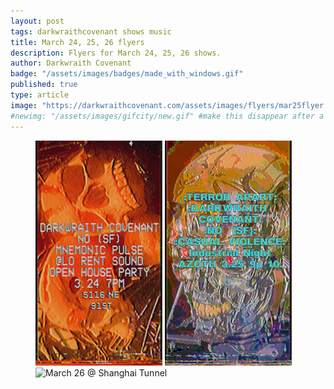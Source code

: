 ```yaml
---
layout: post
tags: darkwraithcovenant shows music 
title: March 24, 25, 26 flyers
description: Flyers for March 24, 25, 26 shows.
author: Darkwraith Covenant
badge: "/assets/images/badges/made_with_windows.gif"
published: true
type: article
image: "https://darkwraithcovenant.com/assets/images/flyers/mar25flyer.png"
#newimg: "/assets/images/gifcity/new.gif" #make this disappear after a number of days with conditionals  
---
```

<figure class="center">
<img src="/assets/images/flyers/mar24flyer.png" alt="March 24 @ Lo Rent Studio" class="res">
<img src="/assets/images/flyers/mar25flyer.png" alt="March 25 @ Azoth" class="res">
<img src="/assets/images/flyers/mar26flyer.png" alt="March 26 @ Shanghai Tunnel" class="res">
</figure>


